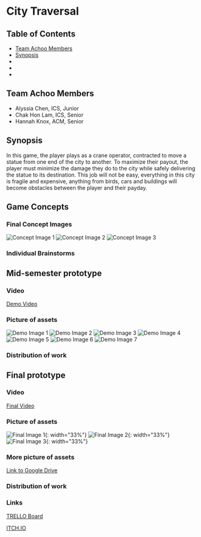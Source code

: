# City Traversal

## Table of Contents
- [Team Achoo Members](#team-achoo-members)
- [Synopsis](#synopsis)
- 
- 
- 

## Team Achoo Members
- Alyssia Chen, ICS, Junior
- Chak Hon Lam, ICS, Senior
- Hannah Knox, ACM, Senior

## Synopsis
In this game, the player plays as a crane operator, contracted to move a statue from one end of the city to another. To maximize their payout, the player must minimize the damage they do to the city while safely delivering the statue to its destination. This job will not be easy, everything in this city is fragile and expensive, anything from birds, cars and buildings will become obstacles between the player and their payday.

## Game Concepts
### Final Concept Images
![Concept Image 1](Images\Concepts\concept1.jpg)
![Concept Image 2](Images\Concepts\concept2.jpg)
![Concept Image 3](Images\Concepts\concept3.png)

### Individual Brainstorms

## Mid-semester prototype
### Video
[Demo Video](https://drive.google.com/file/d/1O2d881i1lVdVwKCF9dDHNyuIse4dIzON/view?usp=sharing)

### Picture of assets
![Demo Image 1](Images\Demo\DemoFullLayoutAngled.png)
![Demo Image 2](Images\Demo\DemoLayoutAngled.png)
![Demo Image 3](Images\Demo\StatueParkDemo.png)
![Demo Image 4](Images\Demo\CarsDemo.png)
![Demo Image 5](Images\Demo\DemoLandingPlatform.png)
![Demo Image 6](Images\Demo\ProfileViewDemoLayout.png)
![Demo Image 7](Images\Demo\audio.png)

### Distribution of work

## Final prototype
### Video
[Final Video](https://drive.google.com/drive/folders/1ZmICOlX4uj3m96gf7T8vVr788lh95MzJ?usp=sharing)

### Picture of assets
![Final Image 1](Images\Final\Citizens.png){: width="33%"} ![Final Image 2](Images\Final\LandingPlatformFinal.png){: width="33%"} ![Final Image 3](Images\Final\ViewFromInsideCrane.png){: width="33%"}

### More picture of assets
[Link to Google Drive](https://drive.google.com/drive/folders/1-8yR4m7qs7H9RiYjsXwxcZ68xNU2i8DF?usp=sharing)

### Distribution of work

### Links
[TRELLO Board](https://trello.com/b/GorGkVDi/game-design-project)

[ITCH.IO](https://chakhon.itch.io/city-traversal)
